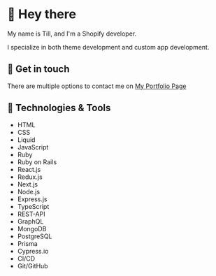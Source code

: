 # 👋 Hey there

My name is Till, and I'm a Shopify developer.

I specialize in both theme development and custom app development.

## 🛒 Get in touch

There are multiple options to contact me on [My Portfolio Page](https://tilltaeubrich.com/)

## 🔧 Technologies & Tools

- HTML
- CSS
- Liquid
- JavaScript
- Ruby
- Ruby on Rails
- React.js
- Redux.js
- Next.js
- Node.js
- Express.js
- TypeScript
- REST-API
- GraphQL
- MongoDB
- PostgreSQL
- Prisma
- Cypress.io
- CI/CD
- Git/GitHub
